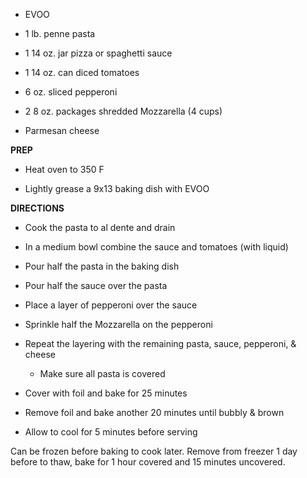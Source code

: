 -   EVOO

-   1 lb. penne pasta

-   1 14 oz. jar pizza or spaghetti sauce

-   1 14 oz. can diced tomatoes

-   6 oz. sliced pepperoni

-   2 8 oz. packages shredded Mozzarella (4 cups)

-   Parmesan cheese

**PREP**

-   Heat oven to 350 F

-   Lightly grease a 9x13 baking dish with EVOO

**DIRECTIONS**

-   Cook the pasta to al dente and drain

-   In a medium bowl combine the sauce and tomatoes (with liquid)

-   Pour half the pasta in the baking dish

-   Pour half the sauce over the pasta

-   Place a layer of pepperoni over the sauce

-   Sprinkle half the Mozzarella on the pepperoni

-   Repeat the layering with the remaining pasta, sauce, pepperoni, &
    cheese

    -   Make sure all pasta is covered

-   Cover with foil and bake for 25 minutes

-   Remove foil and bake another 20 minutes until bubbly & brown

-   Allow to cool for 5 minutes before serving

Can be frozen before baking to cook later. Remove from freezer 1 day
before to thaw, bake for 1 hour covered and 15 minutes uncovered.
